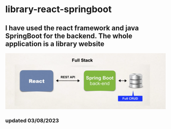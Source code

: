 # library-react-springboot

## I have used the react framework and java SpringBoot for the backend. The whole application is a library website


![](structureMap.png)


### updated 03/08/2023